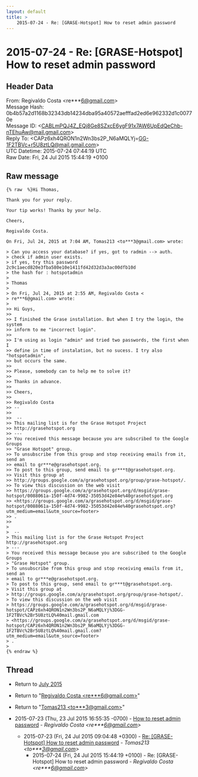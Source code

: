 ```yaml
---
layout: default
title: >
    2015-07-24 - Re: [GRASE-Hotspot] How to reset admin password
---
```


# 2015-07-24 - Re: [GRASE-Hotspot] How to reset admin password

## Header Data

From: Regivaldo Costa \<re***6@gmail.com\><br>
Message Hash: 0b4b57a2d1168b32343db14234dba95a40572aefffad2ed6e962332d1c00770e<br>
Message ID: \<CABLmPQJ4Z_EQj8Ge8SZxcE6ygF91x7AW6UpEdQeChb-nTEhuAw@mail.gmail.com\><br>
Reply To: \<CAPz6xh4QRON1n2Wn3bs2P_N6aMQLYj=GG-1F2TBVc+r5U8ztLQ@mail.gmail.com\><br>
UTC Datetime: 2015-07-24 07:44:19 UTC<br>
Raw Date: Fri, 24 Jul 2015 15:44:19 +0100<br>

## Raw message

```
{% raw  %}Hi Thomas,

Thank you for your reply.

Your tip works! Thanks by your help.

Cheers,

Regivaldo Costa.

On Fri, Jul 24, 2015 at 7:04 AM, Tomas213 <to***3@gmail.com> wrote:

> Can you access your database? if yes, got to radmin --> auth.
> check if admin user exists.
> if yes, try this password 2c9c1aecd820e3fba580e10e1411fd42d32d3a3ac00dfb10d
> the hash for : hotspotadmin
>
> Thomas
>
> On Fri, Jul 24, 2015 at 2:55 AM, Regivaldo Costa <
> re***6@gmail.com> wrote:
>
>> Hi Guys,
>>
>> I finished the Grase installation. But when I try the login, the system
>> inform to me "incorrect login".
>>
>> I'm using as login "admin" and tried two passwords, the first when I
>> define in time of instalation, but no sucess. I try also "hotspotadmin",
>> but occurs the same.
>>
>> Please, somebody can to help me to solve it?
>>
>> Thanks in advance.
>>
>> Cheers,
>>
>> Regivaldo Costa
>> --
>>
>>  --
>> This mailing list is for the Grase Hotspot Project
>> http://grasehotspot.org
>> ---
>> You received this message because you are subscribed to the Google Groups
>> "Grase Hotspot" group.
>> To unsubscribe from this group and stop receiving emails from it, send an
>> email to gr***e@grasehotspot.org.
>> To post to this group, send email to gr***t@grasehotspot.org.
>> Visit this group at
>> http://groups.google.com/a/grasehotspot.org/group/grase-hotspot/.
>> To view this discussion on the web visit
>> https://groups.google.com/a/grasehotspot.org/d/msgid/grase-hotspot/0088061a-150f-4d74-9982-35053d42e84e%40grasehotspot.org
>> <https://groups.google.com/a/grasehotspot.org/d/msgid/grase-hotspot/0088061a-150f-4d74-9982-35053d42e84e%40grasehotspot.org?utm_medium=email&utm_source=footer>
>> .
>>
>
>  --
> This mailing list is for the Grase Hotspot Project http://grasehotspot.org
> ---
> You received this message because you are subscribed to the Google Groups
> "Grase Hotspot" group.
> To unsubscribe from this group and stop receiving emails from it, send an
> email to gr***e@grasehotspot.org.
> To post to this group, send email to gr***t@grasehotspot.org.
> Visit this group at
> http://groups.google.com/a/grasehotspot.org/group/grase-hotspot/.
> To view this discussion on the web visit
> https://groups.google.com/a/grasehotspot.org/d/msgid/grase-hotspot/CAPz6xh4QRON1n2Wn3bs2P_N6aMQLYj%3DGG-1F2TBVc%2Br5U8ztLQ%40mail.gmail.com
> <https://groups.google.com/a/grasehotspot.org/d/msgid/grase-hotspot/CAPz6xh4QRON1n2Wn3bs2P_N6aMQLYj%3DGG-1F2TBVc%2Br5U8ztLQ%40mail.gmail.com?utm_medium=email&utm_source=footer>
> .
>
{% endraw %}
```

## Thread

+ Return to [July 2015](/archive/2015/07)

+ Return to "[Regivaldo Costa <re***6<span>@</span>gmail.com>](/authors/re___6_at_gmail_com)"
+ Return to "[Tomas213 <to***3<span>@</span>gmail.com>](/authors/to___3_at_gmail_com)"

+ 2015-07-23 (Thu, 23 Jul 2015 16:55:35 -0700) - [How to reset admin password](/archive/2015/07/6ddfb183065c6079515dd5c41ffd60dc24addc4a748d974c5cebac8065064967) - _Regivaldo Costa \<re***6@gmail.com\>_
  + 2015-07-23 (Fri, 24 Jul 2015 09:04:48 +0300) - [Re: [GRASE-Hotspot] How to reset admin password](/archive/2015/07/c70d8cf1a475caf59225ba9ef7a33287831a163b4c3fa31365def3d2dc55afdd) - _Tomas213 \<to***3@gmail.com\>_
    + 2015-07-24 (Fri, 24 Jul 2015 15:44:19 +0100) - Re: [GRASE-Hotspot] How to reset admin password - _Regivaldo Costa \<re***6@gmail.com\>_

